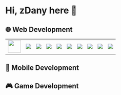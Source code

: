 # Hi, zDany here 👋

## 🌐 Web Development

<table>
  <tr>
    <td>
      <img src="https://cdn.jsdelivr.net/gh/devicons/devicon@latest/icons/html5/html5-original.svg" width="40" height="40" />
    </td>
    <td>
      <img src="https://cdn.jsdelivr.net/gh/devicons/devicon@latest/icons/css3/css3-original.svg" />
    </td>
    <td>
      <img src="https://cdn.jsdelivr.net/gh/devicons/devicon@latest/icons/tailwindcss/tailwindcss-original.svg" />
    </td>
    <td>
      <img src="https://cdn.jsdelivr.net/gh/devicons/devicon@latest/icons/javascript/javascript-original.svg" />
    </td>
    <td>
      <img src="https://cdn.jsdelivr.net/gh/devicons/devicon@latest/icons/typescript/typescript-original.svg" />
    </td>
    <td>
      <img src="https://cdn.jsdelivr.net/gh/devicons/devicon@latest/icons/express/express-original.svg" />
    </td>
    <td>
      <img src="https://cdn.jsdelivr.net/gh/devicons/devicon@latest/icons/react/react-original.svg" />
    </td>
    <td>
      <img src="https://cdn.jsdelivr.net/gh/devicons/devicon@latest/icons/zustand/zustand-original.svg" />
    </td>
    <td>
      <img src="https://cdn.jsdelivr.net/gh/devicons/devicon@latest/icons/nextjs/nextjs-original.svg" />
    </td>
    <td>
      <img src="https://cdn.jsdelivr.net/gh/devicons/devicon@latest/icons/socketio/socketio-original.svg" />
    </td>
  </tr>
</table>

## 📱 Mobile Development

## 🎮 Game Development
